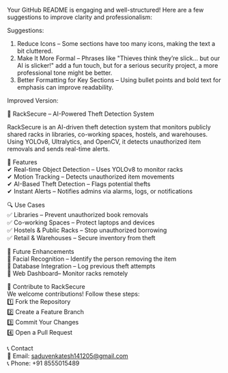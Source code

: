 Your GitHub README is engaging and well-structured! Here are a few suggestions to improve clarity and professionalism:  

Suggestions:  
1. Reduce Icons – Some sections have too many icons, making the text a bit cluttered.  
2. Make It More Formal – Phrases like "Thieves think they’re slick… but our AI is slicker!" add a fun touch, but for a serious security project, a more professional tone might be better.  
3. Better Formatting for Key Sections – Using bullet points and bold text for emphasis can improve readability.  

Improved Version:

🚨 RackSecure – AI-Powered Theft Detection System  

RackSecure is an AI-driven theft detection system that monitors publicly shared racks in libraries, co-working spaces, hostels, and warehouses. Using YOLOv8, Ultralytics, and OpenCV, it detects unauthorized item removals and sends real-time alerts.  

 🌟 Features  
✔ Real-time Object Detection – Uses YOLOv8 to monitor racks  
✔ Motion Tracking – Detects unauthorized item movements  
✔ AI-Based Theft Detection – Flags potential thefts  
✔ Instant Alerts – Notifies admins via alarms, logs, or notifications  

 🔍 Use Cases  
✅ Libraries – Prevent unauthorized book removals  
✅ Co-working Spaces – Protect laptops and devices  
✅ Hostels & Public Racks – Stop unauthorized borrowing  
✅ Retail & Warehouses – Secure inventory from theft  

🚀 Future Enhancements  
🔹 Facial Recognition – Identify the person removing the item  
🔹 Database Integration – Log previous theft attempts  
🔹 Web Dashboard– Monitor racks remotely  

🤝 Contribute to RackSecure  
We welcome contributions! Follow these steps:  
1️⃣ Fork the Repository  
2️⃣ Create a Feature Branch  
3️⃣ Commit Your Changes  
4️⃣ Open a Pull Request 

📞 Contact  
📧 Email: saduvenkatesh141205@gmail.com  
📞 Phone: +91 8555015489  
